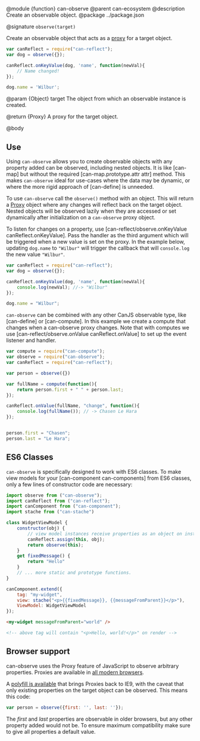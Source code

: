 @module {function} can-observe
@parent can-ecosystem
@description Create an observable object.
@package ../package.json

@signature `observe(target)`

Create an observable object that acts as a [proxy](https://developer.mozilla.org/en-US/docs/Web/JavaScript/Reference/Global_Objects/Proxy) for a target object.

```js
var canReflect = require("can-reflect");
var dog = observe({});

canReflect.onKeyValue(dog, 'name', function(newVal){
	// Name changed!
});

dog.name = 'Wilbur';
```

@param {Object} target The object from which an observable instance is created.

@return {Proxy} A proxy for the target object.

@body

## Use

Using `can-observe` allows you to create observable objects with any property added can be observed, including nested objects. It is like [can-map] but without the required [can-map.prototype.attr attr] method. This makes `can-observe` ideal for use-cases where the data may be dynamic, or where the more rigid approach of [can-define] is unneeded.

To use `can-observe` call the `observe()` method with an object. This will return a [Proxy](https://developer.mozilla.org/en-US/docs/Web/JavaScript/Reference/Global_Objects/Proxy) object where any changes will reflect back on the target object. Nested objects will be observed lazily when they are accessed or set dynamically after initialization on a `can-observe` proxy object.

To listen for changes on a property, use [can-reflect/observe.onKeyValue canReflect.onKeyValue]. Pass the handler as the third argument which will be triggered when a new value is set on the proxy. In the example below, updating `dog.name` to `"Wilbur"` will trigger the callback that will `console.log` the new value `"Wilbur"`.

```js
var canReflect = require("can-reflect");
var dog = observe({});

canReflect.onKeyValue(dog, 'name', function(newVal){
	console.log(newVal); //-> "Wilbur"
});

dog.name = "Wilbur";
```

`can-observe` can be combined with any other CanJS observable type, like [can-define] or [can-compute]. In this example we create a compute that changes when a can-observe proxy changes. Note that with computes we use [can-reflect/observe.onValue canReflect.onValue] to set up the event listener and handler.

```js
var compute = require("can-compute");
var observe = require("can-observe");
var canReflect = require("can-reflect");

var person = observe({})

var fullName = compute(function(){
	return person.first + " " + person.last;
});

canReflect.onValue(fullName, "change", function(){
	console.log(fullName()); // -> Chasen Le Hara
});


person.first = "Chasen";
person.last = "Le Hara";
```

## ES6 Classes

`can-observe` is specifically designed to work with ES6 classes.  To make view models for your [can-component can-components] from ES6 classes, only a few lines of constructor code are necessary:

```js
import observe from ("can-observe");
import canReflect from ("can-reflect");
import canComponent from ("can-component");
import stache from ("can-stache")

class WidgetViewModel {
	constructor(obj) {
		// view model instances receive properties as an object on instantiation
		canReflect.assign(this, obj);
		return observe(this);
	}
	get fixedMessage() {
		return "Hello"
	}
	// ... more static and prototype functions.
}

canComponent.extend({
	tag: "my-widget",
	view: stache("<p>{{fixedMessage}}, {{messageFromParent}}</p>"),
	ViewModel: WidgetViewModel
});
```

```html
<my-widget messageFromParent="world" />

<!-- above tag will contain "<p>Hello, world!</p>" on render --> 
```

## Browser support

can-observe uses the Proxy feature of JavaScript to observe arbitrary properties. Proxies are available in [all modern browsers](http://caniuse.com/#feat=proxy).

A [polyfill is available](https://github.com/GoogleChrome/proxy-polyfill) that brings Proxies back to IE9, with the caveat that only existing properties on the target object can be observed. This means this code:

```js
var person = observe({first: '', last: ''});
```

The *first* and *last* properties are observable in older browsers, but any other property added would not be. To ensure maximum compatibility make sure to give all properties a default value.
